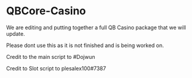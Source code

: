 # QBCore-Casino

We are editing and putting together a full QB Casino package that we will update. 

Please dont use this as it is not finished and is being worked on. 

Credit to the main script to #Dojwun

Credit to Slot script to plesalex100#7387